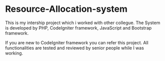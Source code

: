 # Resource-Allocation-system

This is my intership project which i worked with other collegue. The System is developed by PHP, CodeIgniter framework, JavaScript  and Bootstrap framework.

If you are new to CodeIgniter framework you can refer this project. 
All functionalities are tested and reviewed by senior people while I was working.

